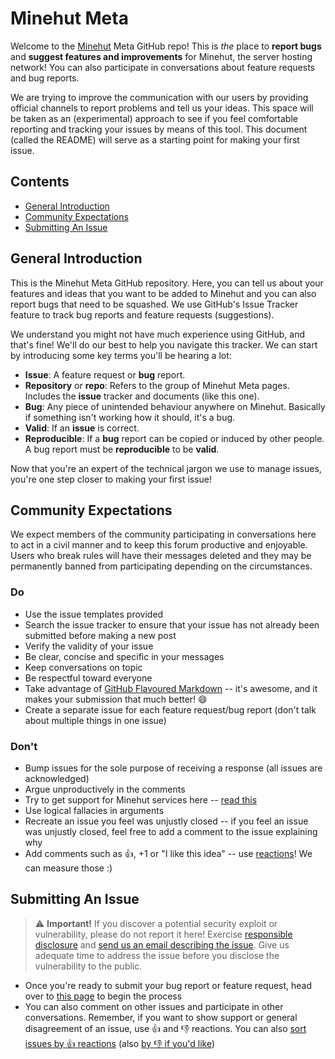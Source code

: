 # Minehut Meta
Welcome to the [Minehut](https://minehut.com) Meta GitHub repo! This is *the* place to **report bugs** and **suggest features and improvements** for Minehut, the server hosting network! You can also participate in conversations about feature requests and bug reports. 

We are trying to improve the communication with our users by providing official channels to report problems and tell us your ideas. This space will be taken as an (experimental) approach to see if you feel comfortable reporting and tracking your issues by means of this tool. This document (called the README) will serve as a starting point for making your first issue.

## Contents
- [General Introduction](https://github.com/Minehut/Meta#general-introduction)
- [Community Expectations](https://github.com/Minehut/Meta#community-expectations)
- [Submitting An Issue](https://github.com/Minehut/Meta#submitting-an-issue)

## General Introduction
This is the Minehut Meta GitHub repository. Here, you can tell us about your features and ideas that you want to be added to Minehut and you can also report bugs that need to be squashed. We use GitHub's Issue Tracker feature to track bug reports and feature requests (suggestions).

We understand you might not have much experience using GitHub, and that's fine! We'll do our best to help you navigate this tracker. We can start by introducing some key terms you'll be hearing a lot:
- **Issue**: A feature request or **bug** report.
- **Repository** or **repo**: Refers to the group of Minehut Meta pages. Includes the **issue** tracker and documents (like this one).
- **Bug**: Any piece of unintended behaviour anywhere on Minehut. Basically if something isn't working how it should, it's a bug.
- **Valid**: If an **issue** is correct.
- **Reproducible**: If a **bug** report can be copied or induced by other people. A bug report must be **reproducible** to be **valid**.

Now that you're an expert of the technical jargon we use to manage issues, you're one step closer to making your first issue!

## Community Expectations
We expect members of the community participating in conversations here to act in a civil manner and to keep this forum productive and enjoyable. Users who break rules will have their messages deleted and they may be permanently banned from participating depending on the circumstances.

### Do
- Use the issue templates provided
- Search the issue tracker to ensure that your issue has not already been submitted before making a new post
- Verify the validity of your issue
- Be clear, concise and specific in your messages
- Keep conversations on topic
- Be respectful toward everyone
- Take advantage of [GitHub Flavoured Markdown](https://github.com/adam-p/markdown-here/wiki/Markdown-Cheatsheet) -- it's awesome, and it makes your submission that much better! 😄
- Create a separate issue for each feature request/bug report (don't talk about multiple things in one issue)

### Don't
- Bump issues for the sole purpose of receiving a response (all issues are acknowledged)
- Argue unproductively in the comments
- Try to get support for Minehut services here -- [read this](https://github.com/Minehut/Meta/blob/master/SUPPORT.md)
- Use logical fallacies in arguments
- Recreate an issue you feel was unjustly closed -- if you feel an issue was unjustly closed, feel free to add a comment to the issue explaining why
- Add comments such as 👍, +1 or "I like this idea" -- use [reactions](https://github.blog/2016-03-10-add-reactions-to-pull-requests-issues-and-comments/)! We can measure those :)

## Submitting An Issue
> ⚠️ **Important!** If you discover a potential security exploit or vulnerability, please do not report it here! Exercise [responsible disclosure](https://en.wikipedia.org/wiki/Responsible_disclosure) and [send us an email describing the issue](mailto:trent@superleague.com). Give us adequate time to address the issue before you disclose the vulnerability to the public.

- Once you're ready to submit your bug report or feature request, head over to [this page](https://github.com/Minehut/Meta/issues/new) to begin the process
- You can also comment on other issues and participate in other conversations. Remember, if you want to show support or general disagreement of an issue, use 👍 and 👎 reactions. You can also [sort issues by 👍 reactions](https://github.com/Minehut/Meta/issues?q=is%3Aissue+sort%3Areactions-%2B1-desc) (also [by 👎 if you'd like](https://github.com/Minehut/Meta/issues?q=is%3Aissue+sort%3Areactions--1-desc))
